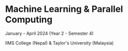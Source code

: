 # Machine Learning & Parallel Computing

January - April 2024 (Year 2 - Semester 4)

IIMS College (Nepal) & Taylor's University (Malaysia)
